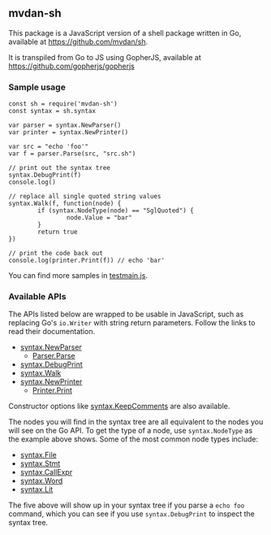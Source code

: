 ## mvdan-sh

This package is a JavaScript version of a shell package written in Go, available
at https://github.com/mvdan/sh.

It is transpiled from Go to JS using GopherJS, available at
https://github.com/gopherjs/gopherjs

### Sample usage

```
const sh = require('mvdan-sh')
const syntax = sh.syntax

var parser = syntax.NewParser()
var printer = syntax.NewPrinter()

var src = "echo 'foo'"
var f = parser.Parse(src, "src.sh")

// print out the syntax tree
syntax.DebugPrint(f)
console.log()

// replace all single quoted string values
syntax.Walk(f, function(node) {
        if (syntax.NodeType(node) == "SglQuoted") {
                node.Value = "bar"
        }
        return true
})

// print the code back out
console.log(printer.Print(f)) // echo 'bar'
```

You can find more samples in
[testmain.js](https://github.com/mvdan/sh/blob/master/_js/testmain.js).

### Available APIs

The APIs listed below are wrapped to be usable in JavaScript, such as replacing
Go's `io.Writer` with string return parameters. Follow the links to read their
documentation.

* [syntax.NewParser](https://godoc.org/mvdan.cc/sh/syntax#NewParser)
  - [Parser.Parse](https://godoc.org/mvdan.cc/sh/syntax#Parser.Parse)
* [syntax.DebugPrint](https://godoc.org/mvdan.cc/sh/syntax#DebugPrint)
* [syntax.Walk](https://godoc.org/mvdan.cc/sh/syntax#Walk)
* [syntax.NewPrinter](https://godoc.org/mvdan.cc/sh/syntax#NewPrinter)
  - [Printer.Print](https://godoc.org/mvdan.cc/sh/syntax#Printer.Print)

Constructor options like
[syntax.KeepComments](https://godoc.org/mvdan.cc/sh/syntax#KeepComments) are
also available.

The nodes you will find in the syntax tree are all equivalent to the nodes you
will see on the Go API. To get the type of a node, use `syntax.NodeType` as the
example above shows. Some of the most common node types include:

* [syntax.File](https://godoc.org/mvdan.cc/sh/syntax#File)
* [syntax.Stmt](https://godoc.org/mvdan.cc/sh/syntax#Stmt)
* [syntax.CallExpr](https://godoc.org/mvdan.cc/sh/syntax#CallExpr)
* [syntax.Word](https://godoc.org/mvdan.cc/sh/syntax#Word)
* [syntax.Lit](https://godoc.org/mvdan.cc/sh/syntax#Lit)

The five above will show up in your syntax tree if you parse a `echo foo`
command, which you can see if you use `syntax.DebugPrint` to inspect the syntax
tree.
